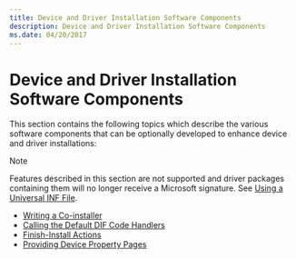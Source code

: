 ```yaml
---
title: Device and Driver Installation Software Components
description: Device and Driver Installation Software Components
ms.date: 04/20/2017
---
```


# Device and Driver Installation Software Components

This section contains the following topics which describe the various software components that can be optionally developed to enhance device and driver installations:

> [!NOTE]
> Features described in this section are not supported and driver packages containing them will no longer receive a Microsoft signature. See [Using a Universal INF File](using-a-universal-inf-file.md).

-   [Writing a Co-installer](writing-a-co-installer.md)
-   [Calling the Default DIF Code Handlers](calling-the-default-dif-code-handlers.md)
-   [Finish-Install Actions](finish-install-actions--windows-vista-and-later-.md)
-   [Providing Device Property Pages](./overview-of-device-property-pages.md)
